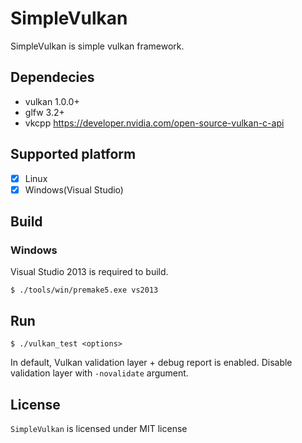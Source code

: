 # SimpleVulkan

SimpleVulkan is simple vulkan framework.  

## Dependecies

* vulkan 1.0.0+
* glfw 3.2+
* vkcpp <https://developer.nvidia.com/open-source-vulkan-c-api>

## Supported platform

* [x] Linux
* [x] Windows(Visual Studio)

## Build

### Windows

Visual Studio 2013 is required to build.

    $ ./tools/win/premake5.exe vs2013

## Run

    $ ./vulkan_test <options>

In default, Vulkan validation layer + debug report is enabled. Disable validation layer with `-novalidate` argument.

## License

`SimpleVulkan` is licensed under MIT license
